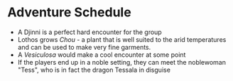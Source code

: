 # Adventure Schedule

- A Djinni is a perfect hard encounter for the group
- Lothos grows *Chou* - a plant that is well suited to the arid temperatures and can be used to make very fine garments.
- A *Vesiculosa* would make a cool encounter at some point
- If the players end up in a noble setting, they can meet the noblewoman "Tess", who is in fact the dragon Tessala in disguise